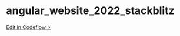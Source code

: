 # angular_website_2022_stackblitz

[Edit in Codeflow ⚡️](https://stackblitz.com/~/github.com/dfilmon/angular_website_2022_stackblitz)
